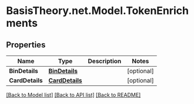 # BasisTheory.net.Model.TokenEnrichments

## Properties

Name | Type | Description | Notes
------------ | ------------- | ------------- | -------------
**BinDetails** | [**BinDetails**](BinDetails.md) |  | [optional] 
**CardDetails** | [**CardDetails**](CardDetails.md) |  | [optional] 

[[Back to Model list]](../README.md#documentation-for-models) [[Back to API list]](../README.md#documentation-for-api-endpoints) [[Back to README]](../README.md)

